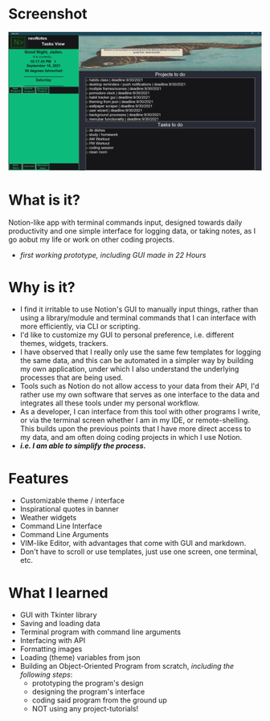 
# Screenshot
<img src="https://github.com/jadenhensley/notionclone/blob/main/media/screenshot.png">

# What is it?
Notion-like app with terminal commands input, designed towards daily productivity and one simple interface for logging data, or taking notes, as I go aobut my life or work on other coding projects.

* *first working prototype, including GUI made in 22 Hours*

# Why is it?
* I find it irritable to use Notion's GUI to manually input things, rather than using a library/module and terminal commands that I can interface with more efficiently, via CLI or scripting. 
* I'd like to customize my GUI to personal preference, i.e. different themes, widgets, trackers.
* I have observed that I really only use the same few templates for logging the same data, and this can be automated in a simpler way by building my own application, under which I also understand the underlying processes that are being used.
* Tools such as Notion do not allow access to your data from their API, I'd rather use my own software that serves as one interface to the data and integrates all these tools under my personal workflow.
* As a developer, I can interface from this tool with other programs I write, or via the terminal screen whether I am in my IDE, or remote-shelling. This builds upon the previous points that I have more direct access to my data, and am often doing coding projects in which I use Notion.
* ***i.e. I am able to simplify the process.***

# Features
* Customizable theme / interface
* Inspirational quotes in banner
* Weather widgets
* Command Line Interface
* Command Line Arguments
* VIM-like Editor, with advantages that come with GUI and markdown.
* Don't have to scroll or use templates, just use one screen, one terminal, etc.


# What I learned

* GUI with Tkinter library
* Saving and loading data
* Terminal program with command line arguments
* Interfacing with API
* Formatting images
* Loading (theme) variables from json
* Building an Object-Oriented Program from scratch, *including the following steps*:
  *  prototyping the program's design
  *  designing the program's interface
  *  coding said program from the ground up
  *  NOT using any project-tutorials!
